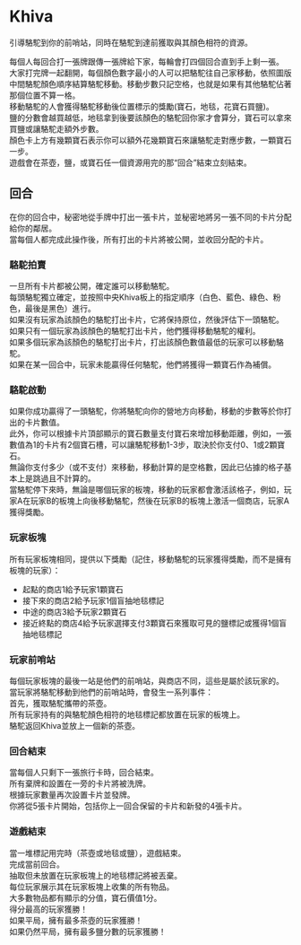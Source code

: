 # Khiva  

引導駱駝到你的前哨站，同時在駱駝到達前獲取與其顏色相符的資源。  
  
每個人每回合打一張牌跟傳一張牌給下家，每輪會打四個回合直到手上剩一張。  
大家打完牌一起翻開，每個顏色數字最小的人可以把駱駝往自己家移動，依照圖版中間駱駝顏色順序結算駱駝移動。移動步數只記空格，也就是如果有其他駱駝佔著那個位置不算一格。  
移動駱駝的人會獲得駱駝移動後位置標示的獎勵(寶石，地毯，花寶石買鹽)。  
鹽的分數會越買越低，地毯拿到後要該顏色的駱駝回你家才會算分，寶石可以拿來買鹽或讓駱駝走額外步數。  
顏色卡上方有幾顆寶石表示你可以額外花幾顆寶石來讓駱駝走對應步數，一顆寶石一步。  
遊戲會在茶壺，鹽，或寶石任一個資源用完的那“回合”結束立刻結束。  
  
## 回合
在你的回合中，秘密地從手牌中打出一張卡片，並秘密地將另一張不同的卡片分配給你的鄰居。  
當每個人都完成此操作後，所有打出的卡片將被公開，並收回分配的卡片。  
  
### 駱駝拍賣  
一旦所有卡片都被公開，確定誰可以移動駱駝。  
每頭駱駝獨立確定，並按照中央Khiva板上的指定順序（白色、藍色、綠色、粉色，最後是黑色）進行。  
如果沒有玩家為該顏色的駱駝打出卡片，它將保持原位，然後評估下一頭駱駝。  
如果只有一個玩家為該顏色的駱駝打出卡片，他們獲得移動駱駝的權利。  
如果多個玩家為該顏色的駱駝打出卡片，打出該顏色數值最低的玩家可以移動駱駝。  
如果在某一回合中，玩家未能贏得任何駱駝，他們將獲得一顆寶石作為補償。  
  
### 駱駝啟動
如果你成功贏得了一頭駱駝，你將駱駝向你的營地方向移動，移動的步數等於你打出的卡片數值。  
此外，你可以根據卡片頂部顯示的寶石數量支付寶石來增加移動距離，例如，一張數值為1的卡片有2個寶石槽，可以讓駱駝移動1-3步，取決於你支付0、1或2顆寶石。  
無論你支付多少（或不支付）來移動，移動計算的是空格數，因此已佔據的格子基本上是跳過且不計算的。  
當駱駝停下來時，無論是哪個玩家的板塊，移動的玩家都會激活該格子，例如，玩家A在玩家B的板塊上向後移動駱駝，然後在玩家B的板塊上激活一個商店，玩家A獲得獎勵。  
  
### 玩家板塊
所有玩家板塊相同，提供以下獎勵（記住，移動駱駝的玩家獲得獎勵，而不是擁有板塊的玩家）：  
- 起點的商店1給予玩家1顆寶石
- 接下來的商店2給予玩家1個盲抽地毯標記
- 中途的商店3給予玩家2顆寶石
- 接近終點的商店4給予玩家選擇支付3顆寶石來獲取可見的鹽標記或獲得1個盲抽地毯標記  
  
### 玩家前哨站
每個玩家板塊的最後一站是他們的前哨站，與商店不同，這些是屬於該玩家的。  
當玩家將駱駝移動到他們的前哨站時，會發生一系列事件：  
首先，獲取駱駝攜帶的茶壺。  
所有玩家持有的與駱駝顏色相符的地毯標記都放置在玩家的板塊上。  
駱駝返回Khiva並放上一個新的茶壺。  
  

### 回合結束
當每個人只剩下一張旅行卡時，回合結束。  
所有棄牌和設置在一旁的卡片將被洗牌。  
根據玩家數量再次設置卡片並發牌。  
你將從5張卡片開始，包括你上一回合保留的卡片和新發的4張卡片。  
### 遊戲結束
當一堆標記用完時（茶壺或地毯或鹽），遊戲結束。  
完成當前回合。  
抽取但未放置在玩家板塊上的地毯標記將被丟棄。  
每位玩家展示其在玩家板塊上收集的所有物品。  
大多數物品都有顯示的分值，寶石價值1分。  
得分最高的玩家獲勝！  
如果平局，擁有最多茶壺的玩家獲勝！  
如果仍然平局，擁有最多鹽分數的玩家獲勝！